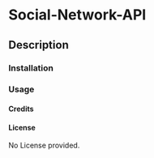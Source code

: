 # Social-Network-API


## Description


### Installation


### Usage


#### Credits


#### License
No License provided.